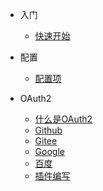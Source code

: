 * 入门
  * [快速开始](quickstart.md)

* 配置
  * [配置项](configuration.md)

* OAuth2
  * [什么是OAuth2](oauth2.md)
  * [Github](oauth2-github.md)
  * [Gitee](oauth2-gitee.md)
  * [Google](oauth2-google.md)
  * [百度](oauth2-baidu.md)
  * [插件编写](write-a-oauth2-plugin.md)
